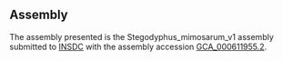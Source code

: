 Assembly
--------

The assembly presented is the Stegodyphus\_mimosarum\_v1 assembly
submitted to [INSDC](http://www.insdc.org) with the assembly accession
[GCA\_000611955.2](http://www.ebi.ac.uk/ena/data/view/GCA_000611955.2).
